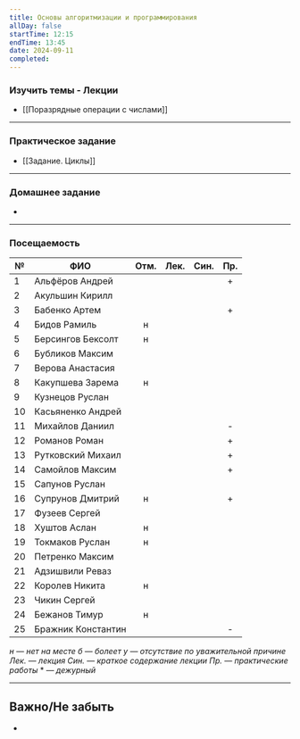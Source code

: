 ```yaml
---
title: Основы алгоритмизации и программирования
allDay: false
startTime: 12:15
endTime: 13:45
date: 2024-09-11
completed:
---
```

### Изучить темы - Лекции

- [[Поразрядные операции с числами]]

---
### Практическое задание

- [[Задание. Циклы]]

---
### Домашнее задание

- 

---
### Посещаемость

| №   | ФИО                | Отм. | Лек. | Син. | Пр. |
| --- | ------------------ | :--: | :--: | :--: | :-: |
| 1   | Альфёров Андрей    |      |      |      |  +  |
| 2   | Акульшин Кирилл    |      |      |      |     |
| 3   | Бабенко Артем      |      |      |      |  +  |
| 4   | Бидов Рамиль       |  н   |      |      |     |
| 5   | Берсингов Бексолт  |  н   |      |      |     |
| 6   | Бубликов Максим    |      |      |      |     |
| 7   | Верова Анастасия   |      |      |      |     |
| 8   | Какупшева Зарема   |  н   |      |      |     |
| 9   | Кузнецов Руслан    |      |      |      |     |
| 10  | Касьяненко Андрей  |      |      |      |     |
| 11  | Михайлов Даниил    |      |      |      |  -  |
| 12  | Романов Роман      |      |      |      |  +  |
| 13  | Рутковский Михаил  |      |      |      |  +  |
| 14  | Самойлов Максим    |      |      |      |  +  |
| 15  | Сапунов Руслан     |      |      |      |     |
| 16  | Супрунов Дмитрий   |  н   |      |      |  +  |
| 17  | Фузеев Сергей      |      |      |      |     |
| 18  | Хуштов Аслан       |  н   |      |      |     |
| 19  | Токмаков Руслан    |  н   |      |      |     |
| 20  | Петренко Максим    |      |      |      |     |
| 21  | Адзишвили Реваз    |      |      |      |     |
| 22  | Королев Никита     |  н   |      |      |     |
| 23  | Чикин Сергей       |      |      |      |     |
| 24  | Бежанов Тимур      |  н   |      |      |     |
| 25  | Бражник Константин |      |      |      |  -  |

*н — нет на месте
б — болеет
у — отсутствие по уважительной причине
Лек. — лекция
Син. — краткое содержание лекции
Пр. — практические работы*
\* — *дежурный*

---
## Важно/Не забыть

- 